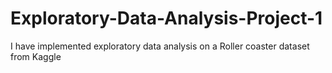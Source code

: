 # Exploratory-Data-Analysis-Project-1
I have implemented exploratory data analysis on a Roller coaster dataset from Kaggle 
